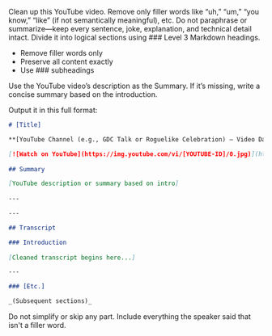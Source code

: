 Clean up this YouTube video. Remove only filler words like “uh,” “um,” “you know,” “like” (if not semantically meaningful), etc. Do not paraphrase or summarize—keep every sentence, joke, explanation, and technical detail intact. Divide it into logical sections using ### Level 3 Markdown headings.

- Remove filler words only  
- Preserve all content exactly  
- Use ### subheadings

Use the YouTube video’s description as the Summary. If it’s missing, write a concise summary based on the introduction.

Output it in this full format:
```Markdown
# [Title]

**[YouTube Channel (e.g., GDC Talk or Roguelike Celebration) – Video Date]**  

[![Watch on YouTube](https://img.youtube.com/vi/[YOUTUBE-ID]/0.jpg)](https://www.youtube.com/watch?v=[YOUTUBE-ID])
 
## Summary

[YouTube description or summary based on intro]
 
---

---

## Transcript  

### Introduction
  
[Cleaned transcript begins here...]

---

### [Etc.]

_(Subsequent sections)_
```

Do not simplify or skip any part. Include everything the speaker said that isn't a filler word.